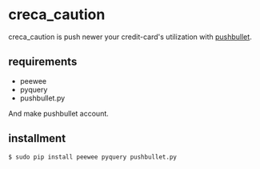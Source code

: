 # creca_caution

creca_caution is push newer your credit-card's utilization with [pushbullet](https://www.pushbullet.com/).

## requirements

* peewee
* pyquery
* pushbullet.py

And make pushbullet account.

## installment

```
$ sudo pip install peewee pyquery pushbullet.py
```
